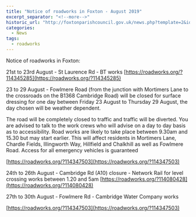 ```yaml
---
title: "Notice of roadworks in Foxton - August 2019"
excerpt_separator: "<!--more-->"
historic_url: "http://foxtonparishcouncil.gov.uk/news.php?template=2&id=721"
categories:
  - News
tags:
  - roadworks  
---
```


Notice of roadworks in Foxton:

21st to 23rd August - St Laurence Rd - BT works
[https://roadworks.org/?114345285](https://roadworks.org/?114345285)
 
23 to 29 August - Fowlmere Road (from the junction with Mortimers Lane to the crossroads on the B1368 Cambridge Road) will be closed for surface dressing for one day between Friday 23 August to Thursday 29 August, the day chosen will be weather dependent.

The road will be completely closed to traffic and traffic will be diverted. You are advised to talk to the work crews who will advise on a day to day basis as to accessibility. Road works are likely to take place between 9.30am and 15.30 but may start earlier. This will affect residents in Mortimers Lane, Chardle Fields, Illingworth Way, Hillfield and Chalkhill as well as Fowlmere Road. Access for all emergency vehicles is guaranteed

[https://roadworks.org/?114347503](https://roadworks.org/?114347503)
 
24th to 26th August - Cambridge Rd (A10) closure - Network Rail for level crossing works between 1.20 and 5am
[https://roadworks.org/?114080428](https://roadworks.org/?114080428)
 
27th to 30th August - Fowlmere Rd - Cambridge Water Company works

[https://roadworks.org/?114347503](https://roadworks.org/?114347503)